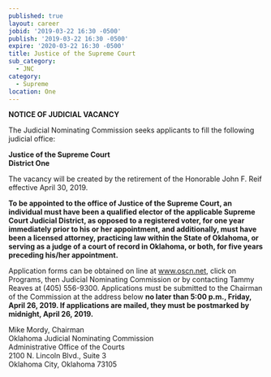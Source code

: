 ```yaml
---
published: true
layout: career
jobid: '2019-03-22 16:30 -0500'
publish: '2019-03-22 16:30 -0500'
expire: '2020-03-22 16:30 -0500'
title: Justice of the Supreme Court
sub_category:
  - JNC
category:
  - Supreme
location: One
---
```

**NOTICE OF JUDICIAL VACANCY**

The Judicial Nominating Commission seeks applicants to fill the following judicial office:

**Justice of the Supreme Court  
District One**

The vacancy will be created by the retirement of the Honorable John F. Reif effective April 30, 2019.

**To be appointed to the office of Justice of the Supreme Court, an individual must have been a qualified elector of the applicable Supreme Court Judicial District, as opposed to a registered voter, for one year immediately prior to his or her appointment, and additionally, must have been a licensed attorney, practicing law within the State of Oklahoma, or serving as a judge of a court of record in Oklahoma, or both, for five years preceding his/her appointment.**

Application forms can be obtained on line at www.oscn.net, click on Programs, then Judicial Nominating Commission or by contacting Tammy Reaves at (405) 556-9300. Applications must be submitted to the Chairman of the Commission at the address below **no later than 5:00 p.m., Friday, April 26, 2019. If applications are mailed, they must be postmarked by midnight, April 26, 2019.**

Mike Mordy, Chairman  
Oklahoma Judicial Nominating Commission  
Administrative Office of the Courts  
2100 N. Lincoln Blvd., Suite 3  
Oklahoma City, Oklahoma 73105

